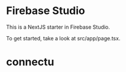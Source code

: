 # Firebase Studio

This is a NextJS starter in Firebase Studio.

To get started, take a look at src/app/page.tsx.
# connectu
